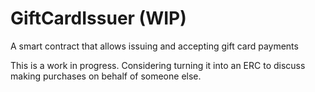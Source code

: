 # GiftCardIssuer (WIP)
A smart contract that allows issuing and accepting gift card payments

This is a work in progress.
Considering turning it into an ERC to discuss making purchases on behalf of someone else. 
